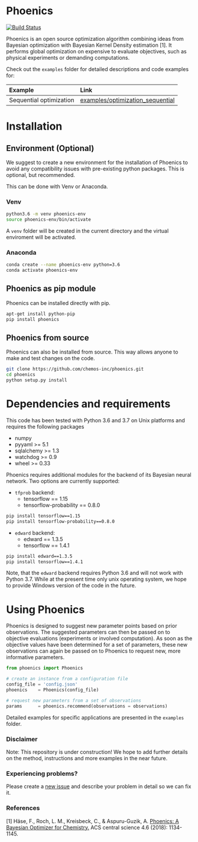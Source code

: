 # Phoenics

[![Build Status](https://travis-ci.com/FlorianHase/phoenics.svg?token=rULvnKYmWdFF3JqQBVVW&branch=master)](https://travis-ci.com/FlorianHase/phoenics)

Phoenics is an open source optimization algorithm combining ideas from Bayesian optimization with Bayesian Kernel Density estimation [1]. It performs global optimization on expensive to evaluate objectives, such as physical experiments or demanding computations.

Check out the `examples` folder for detailed descriptions and code examples for:

| Example | Link |
|:--------|:-----|
| Sequential optimization           |  [examples/optimization_sequential](https://github.com/chemos-inc/phoenics/tree/master/examples/optimization_sequential)  |


# Installation

## Environment (Optional)

We suggest to create a new environment for the installation of Phoenics to avoid any compatibility issues with pre-existing python packages. This is optional, but recommended.

This can be done with Venv or Anaconda.

### Venv
```bash
python3.6 -m venv phoenics-env
source phoenics-env/bin/activate
```
A `venv` folder will be created in the current directory and the virtual enviroment will be activated.

### Anaconda
```bash
conda create --name phoenics-env python=3.6
conda activate phoenics-env
```

## Phoenics as pip module

Phoenics can be installed directly with pip.

```bash
apt-get install python-pip
pip install phoenics
```

## Phoenics from source

Phoenics can also be installed from source. This way allows anyone to make and test changes on the code.
```bash
git clone https://github.com/chemos-inc/phoenics.git
cd phoenics
python setup.py install
```

# Dependencies and requirements

This code has been tested with Python 3.6 and 3.7 on Unix platforms and requires the following packages
* numpy
* pyyaml >= 5.1
* sqlalchemy >= 1.3
* watchdog >= 0.9
* wheel >= 0.33

Phoenics requires additional modules for the backend of its Bayesian neural network. Two options are currently supported:
* `tfprob` backend:
  * tensorflow == 1.15
  * tensorflow-probability == 0.8.0
```bash
pip install tensorflow==1.15
pip install tensorflow-probability==0.8.0
```
* `edward` backend:
  * edward == 1.3.5
  * tensorflow == 1.4.1
```bash
pip install edward==1.3.5
pip install tensorflow==1.4.1
```

Note, that the `edward` backend requires Python 3.6 and will not work with Python 3.7.  While at the present time only unix operating system, we hope to provide Windows version of the code in the future.


# Using Phoenics

Phoenics is designed to suggest new parameter points based on prior observations. The suggested parameters can then be passed on to objective evaluations (experiments or involved computation). As soon as the objective values have been determined for a set of parameters, these new observations can again be passed on to Phoenics to request new, more informative parameters.

```python
from phoenics import Phoenics

# create an instance from a configuration file
config_file = 'config.json'
phoenics    = Phoenics(config_file)

# request new parameters from a set of observations
params      = phoenics.recommend(observations = observations)
```
Detailed examples for specific applications are presented in the `examples` folder.

### Disclaimer

Note: This repository is under construction! We hope to add further details on the method, instructions and more examples in the near future.

### Experiencing problems?

Please create a [new issue](https://github.com/chemos-inc/phoenics/issues/new/choose) and describe your problem in detail so we can fix it.

### References

[1] Häse, F., Roch, L. M., Kreisbeck, C., & Aspuru-Guzik, A. [Phoenics: A Bayesian Optimizer for Chemistry.](https://pubs.acs.org/doi/abs/10.1021/acscentsci.8b00307) ACS central science 4.6 (2018): 1134-1145.
